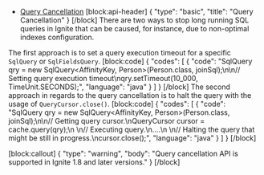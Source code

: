 * [Query Cancellation](#query-cancellation)
[block:api-header]
{
  "type": "basic",
  "title": "Query Cancellation"
}
[/block]
There are two ways to stop long running SQL queries in Ignite that can be caused, for instance, due to non-optimal indexes configuration.

The first approach is to set a query execution timeout for a specific `SqlQuery` or `SqlFieldsQuery`.
[block:code]
{
  "codes": [
    {
      "code": "SqlQuery qry = new SqlQuery<AffinityKey<Long>, Person>(Person.class, joinSql);\n\n// Setting query execution timeout\nqry.setTimeout(10_000, TimeUnit.SECONDS);",
      "language": "java"
    }
  ]
}
[/block]
The second approach in regards to the query cancellation is to halt the query with the usage of `QueryCursor.close()`.
[block:code]
{
  "codes": [
    {
      "code": "SqlQuery qry = new SqlQuery<AffinityKey<Long>, Person>(Person.class, joinSql);\n\n// Getting query cursor.\nQueryCursor<List> cursor = cache.query(qry);\n        \n// Executing query.\n....\n        \n// Halting the query that might be still in progress.\ncursor.close();",
      "language": "java"
    }
  ]
}
[/block]

[block:callout]
{
  "type": "warning",
  "body": "Query cancellation API is supported in Ignite 1.8 and later versions."
}
[/block]